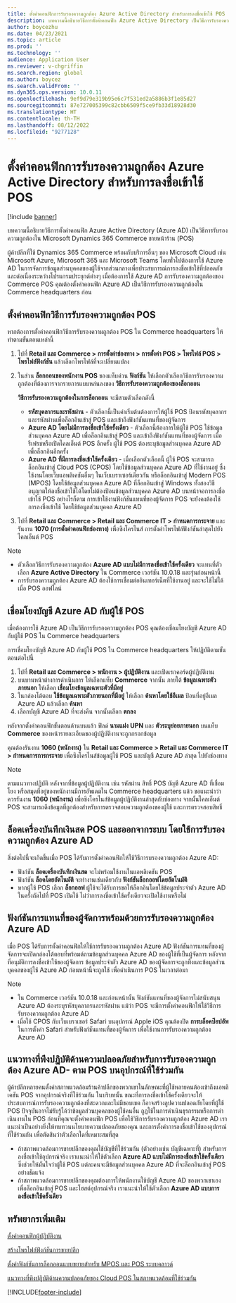 ```yaml
---
title: ตั้งค่าคอนฟิกการรับรองความถูกต้อง Azure Active Directory สำหรับการลงชื่อเข้าใช้ POS
description: บทความนี้อธิบายวิธีการตั้งค่าคอนฟิก Azure Active Directory เป็นวิธีการรับรองความถูกต้องใน Microsoft Dynamics 365 Commerce ขายหน้าร้าน
author: boycezhu
ms.date: 04/23/2021
ms.topic: article
ms.prod: ''
ms.technology: ''
audience: Application User
ms.reviewer: v-chgriffin
ms.search.region: global
ms.author: boycez
ms.search.validFrom: ''
ms.dyn365.ops.version: 10.0.11
ms.openlocfilehash: 9ef9d79e319b95e6c7f531ed2a5886b3f1e85d27
ms.sourcegitcommit: 87e727005399c82cbb6509f5ce9fb33d18928d30
ms.translationtype: HT
ms.contentlocale: th-TH
ms.lasthandoff: 08/12/2022
ms.locfileid: "9277128"
---
```

# <a name="configure-azure-active-directory-authentication-for-pos-sign-in"></a>ตั้งค่าคอนฟิกการรับรองความถูกต้อง Azure Active Directory สำหรับการลงชื่อเข้าใช้ POS

[!include [banner](includes/banner.md)]

บทความนี้อธิบายวิธีการตั้งค่าคอนฟิก Azure Active Directory (Azure AD) เป็นวิธีการรับรองความถูกต้องใน Microsoft Dynamics 365 Commerce ขายหน้าร้าน (POS)

ผู้ค้าปลีกที่ใช้ Dynamics 365 Commerce พร้อมกับบริการอื่นๆ ของ Microsoft Cloud เช่น Microsoft Azure, Microsoft 365 และ Microsoft Teams โดยทั่วไปต้องการใช้ Azure AD ในการจัดการข้อมูลส่วนบุคคลของผู้ใช้จากส่วนกลางเพื่อประสบการณ์การลงชื่อเข้าใช้ที่ปลอดภัยและต่อเนื่องระหว่างโปรแกรมประยุกต์ต่างๆ เมื่อต้องการใช้ Azure AD การรับรองความถูกต้องของ Commerce POS คุณต้องตั้งค่าคอนฟิก Azure AD เป็นวิธีการรับรองความถูกต้องใน Commerce headquarters ก่อน

## <a name="configure-pos-authentication-method"></a>ตั้งค่าคอนฟิกวิธีการรับรองความถูกต้อง POS

หากต้องการตั้งค่าคอนฟิกวิธีการรับรองความถูกต้อง POS ใน Commerce headquarters ให้ทำตามขั้นตอนเหล่านี้
    
1. ไปที่ **Retail และ Commerce \> การตั้งค่าช่องทาง \> การตั้งค่า POS \> โพรไฟล์ POS \> โพรไฟล์ฟังก์ชัน** แล้วเลือกโพรไฟล์ที่จะเปลี่ยนแปลง
1. ในส่วน **ล็อกออนของพนักงาน POS** ของแท็บด่วน **ฟังก์ชัน** ให้เลือกตัวเลือกวิธีการรับรองความถูกต้องที่ต้องการจากรายการแบบหล่นลงของ **วิธีการรับรองความถูกต้องของล็อกออน**

    **วิธีการรับรองความถูกต้องในการล็อกออน** จะมีสามตัวเลือกดังนี้
    
    - **รหัสบุคลากรและรหัสผ่าน** - ตัวเลือกนี้เป็นค่าเริ่มต้นต้องการให้ผู้ใช้ POS ป้อนรหัสบุคลากรและรหัสผ่านเพื่อล็อกอินเข้าสู่ POS และเข้าถึงฟังก์ชันแทนที่ของผู้จัดการ
    - **Azure AD โดยไม่มีการลงชื่อเข้าใช้ครั้งเดียว** - ตัวเลือกนี้ต้องการให้ผู้ใช้ POS ใช้ข้อมูลส่วนบุคคล Azure AD เพื่อล็อกอินเข้าสู่ POS และเข้าถึงฟังก์ชันแทนที่ของผู้จัดการ เมื่อรีเฟรชหรือเปิดไคลเอ็นต์ POS อีกครั้ง ผู้ใช้ POS ต้องระบุข้อมูลส่วนบุคคล Azure AD เพื่อล็อกอินอีกครั้ง
    - **Azure AD ที่มีการลงชื่อเข้าใช้ครั้งเดียว** - เมื่อเลือกตัวเลือกนี้ ผู้ใช้ POS จะสามารถล็อกอินเข้าสู่ Cloud POS (CPOS) โดยใช้ข้อมูลส่วนบุคคล Azure AD ที่ใช้งานอยู่ ซึ่งใช้งานโดยเว็บแอพลิเคชันอื่นๆ ในเว็บเบราเซอร์เดียวกัน หรือล็อกอินเข้าสู่ Modern POS (MPOS) โดยใช้ข้อมูลส่วนบุคคล Azure AD ที่ล็อกอินเข้าสู่ Windows ทั้งสองวิธีอนุญาตให้ลงชื่อเข้าใช้ได้โดยไม่ต้องป้อนข้อมูลส่วนบุคคล Azure AD บนหน้าจอการลงชื่อเข้าใช้ POS อย่างไรก็ตาม การเข้าใช้งานฟังก์ชันแทนที่ของผู้จัดการ POS จะยังคงต้องใช้การลงชื่อเข้าใช้ โดยใช้ข้อมูลส่วนบุคคล Azure AD

1. ไปที่ **Retail และ Commerce > Retail และ Commerce IT > กําหนดการกระจาย** และรันงาน **1070 (การตั้งค่าคอนฟิกช่องทาง)** เพื่อซิงโครไนส์ การตั้งค่าโพรไฟล์ฟังก์ชันล่าสุดไปยังไคลเอ็นต์ POS

> [!NOTE]
> - ตัวเลือกวิธีการรับรองความถูกต้อง **Azure AD แบบไม่มีการลงชื่อเข้าใช้ครั้งเดียว** จะแทนที่ตัวเลือก **Azure Active Directory** ใน Commerce เวอร์ชัน 10.0.18 และรุ่นก่อนหน้านี้
> - การรับรองความถูกต้อง Azure AD ต้องใช้การเชื่อมต่ออินเทอร์เน็ตที่ใช้งานอยู่ และจะใช้ไม่ได้เมื่อ POS ออฟไลน์

## <a name="associate-azure-ad-accounts-with-pos-users"></a>เชื่อมโยงบัญชี Azure AD กับผู้ใช้ POS

เมื่อต้องการใช้ Azure AD เป็นวิธีการรับรองความถูกต้อง POS คุณต้องเชื่อมโยงบัญชี Azure AD กับผู้ใช้ POS ใน Commerce headquarters 

การเชื่อมโยงบัญชี Azure AD กับผู้ใช้ POS ใน Commerce headquarters ให้ปฏิบัติตามขั้นตอนต่อไปนี้
    
1. ไปที่ **Retail และ Commerce > พนักงาน > ผู้ปฏิบัติงาน** และเปิดเรกคอร์ดผู้ปฏิบัติงาน
1. บนบานหน้าต่างการดำเนินการ ให้เลือกแท็บ **Commerce** จากนั้น ภายใต้ **ข้อมูลเฉพาะตัวภายนอก** ให้เลือก **เชื่อมโยงข้อมูลเฉพาะตัวที่มีอยู่** 
1. ในกล่องโต้ตอบ **ใช้ข้อมูลเฉพาะตัวภายนอกที่มีอยู่** ให้เลือก **ค้นหาโดยใช้อีเมล** ป้อนที่อยู่อีเมล Azure AD แล้วเลือก **ค้นหา**
1. เลือกบัญชี Azure AD ที่จะส่งคืน จากนั้นเลือก **ตกลง**

หลังจากตั้งค่าคอนฟิกขั้นตอนด้านบนแล้ว ฟิลด์ **นามแฝง** **UPN** และ **ตัวระบุย่อยภายนอก** บนแท็บ **Commerce** ของหน้ารายละเอียดของผู้ปฏิบัติงานจะถูกกรอกข้อมูล

คุณต้องรันงาน **1060 (พนักงาน)** ใน **Retail และ Commerce > Retail และ Commerce IT > กำหนดการการกระจาย** เพื่อซิงโครไนส์ข้อมูลผู้ใช้ POS และบัญชี Azure AD ล่าสุด ไปยังช่องทาง

> [!NOTE]
> ตามแนวทางปฏิบัติ หลังจากที่ข้อมูลผู้ปฏิบัติงาน เช่น รหัสผ่าน สิทธิ์ POS บัญชี Azure AD ที่เชื่อมโยง หรือสมุดที่อยู่ของพนักงานมีการอัพเดตใน Commerce headquarters แล้ว ขอแนะนำว่าควรรันงาน **1060 (พนักงาน)** เพื่อซิงโครไนส์ข้อมูลผู้ปฏิบัติงานล่าสุดกับช่องทาง จากนั้นไคลเอ็นต์ POS จะสามารถดึงข้อมูลที่ถูกต้องสำหรับการตรวจสอบความถูกต้องของผู้ใช้ และการตรวจสอบสิทธิ์

## <a name="pos-lock-register-and-sign-out-with-azure-ad-authentication"></a>ล็อคเครื่องบันทึกเงินสด POS และออกจากระบบ โดยใช้การรับรองความถูกต้อง Azure AD

สิ่งต่อไปนี้จะเกิดขึ้นเมื่อ POS ได้รับการตั้งค่าคอนฟิกให้ใช้วิธีการบรองความถูกต้อง Azure AD:

- ฟังก์ชัน **ล็อคเครื่องบันทึกเงินสด** จะไม่พร้อมใช้งานในแอพลิเคชัน POS 
- ฟังก์ชัน **ล็อคโดยอัตโนมัติ** จะทำงานเช่นเดียวกับ **ฟังก์ชันล็อกออฟโดยอัตโนมัติ**
- หากผู้ใช้ POS เลือก **ล็อกออฟ** ผู้ใช้จะได้รับการขอให้ล็อกอินโดยใช้ข้อมูลประจำตัว Azure AD ในครั้งถัดไปที่ POS เปิดใช้ ไม่ว่าการลงชื่อเข้าใช้ครั้งเดียวจะเปิดใช้งานหรือไม่

## <a name="manager-override-functionality-with-azure-ad-authentication"></a>ฟังก์ชันการแทนที่ของผู้จัดการพร้อมด้วยการรับรองความถูกต้อง Azure AD

เมื่อ POS ได้รับการตั้งค่าคอนฟิกให้ใช้การรับรองความถูกต้อง Azure AD ฟังก์ชันการแทนที่ของผู้จัดการจะเปิดกล่องโต้ตอบที่พร้อมต์ถามข้อมูลส่วนบุคคล Azure AD ของผู้ใช้ที่เป็นผู้จัดการ หลังจากที่อนุมัติการลงชื่อเข้าใช้ของผู้จัดการ ข้อมูลประจำตัว Azure AD ของผู้จัดการจะถูกทิ้งและข้อมูลส่วนบุคคลของผู้ใช้ Azure AD ก่อนหน้านี้จะถูกใช้ เพื่อดําเนินการ POS ในเวลาต่อมา

> [!NOTE]
> - ใน Commerce เวอร์ชัน 10.0.18 และก่อนหน้านั้น ฟังก์ชันแทนที่ของผู้จัดการไม่สนับสนุน Azure AD ต้องระบุรหัสบุคลากรและรหัสผ่าน แม้ว่า POS จะมีการตั้งค่าคอนฟิกให้ใช้วิธีการรับรองความถูกต้อง Azure AD
> - เมื่อใช้ CPOS กับเว็บเบราเซอร์ Safari บนอุปกรณ์ Apple iOS คุณต้องปิด **การบล็อคป๊อปอัพ** ในการตั้งค่า Safari สำหรับฟังก์ชันแทนที่ของผู้จัดการ เพื่อใช้งานการรับรองความถูกต้อง Azure AD 

## <a name="security-best-practices-for-azure-ad-based-pos-authentication-on-shared-devices"></a>แนวทางที่พึงปฏิบัติด้านความปลอดภัยสำหรับการรับรองความถูกต้อง Azure AD- ตาม POS บนอุปกรณ์ที่ใช้ร่วมกัน

ผู้ค้าปลีกหลายคนตั้งค่าสภาพแวดล้อมร้านค้าปลีกของพวกเขาในลักษณะที่ผู้ใช้หลายคนต้องเข้าถึงแอพลิเคชัน POS จากอุปกรณ์จริงที่ใช้ร่วมกัน ในบริบทนั้น ขณะที่การลงชื่อเข้าใช้ครั้งเดียวจะให้ประสบการณ์การรับรองความถูกต้องที่สะดวกและไม่มีขอบเขต ก็อาจสร้างลูปความปลอดภัยโดยที่ผู้ใช้ POS ปัจจุบันอาจไม่รับรู้ได้ว่าข้อมูลส่วนบุคคลของผู้ใช้คนอื่น ถูฏใช้ในการดําเนินธุรกรรมหรือการดําเนินงานใน POS ก่อนที่คุณจะตั้งค่าคอนฟิก POS เพื่อใช้วิธีการรับรองความถูกต้อง Azure AD เราแนะนำเป็นอย่างยิ่งให้ทบทวนนโยบายความปลอดภัยของคุณ และการตั้งค่าการลงชื่อเข้าใช้ของอุปกรณ์ที่ใช้ร่วมกัน เพื่อตัดสินว่าตัวเลือกใดที่เหมาะสมที่สุด

- ถ้าสภาพแวดล้อมการขายปลีกของคุณใช้บัญชีที่ใช้ร่วมกัน (ตัวอย่างเช่น บัญชีเฉพาะที่) สำหรับการลงชื่อเข้าใช้อุปกรณ์จริง เราแนะนำให้ใช้ตัวเลือก **Azure AD แบบไม่มีการลงชื่อเข้าใช้ครั้งเดียว** ซึ่งช่วยให้มั่นใจว่าผู้ใช้ POS แต่ละคนจะมีข้อมูลส่วนบุคคล Azure AD ที่จะล็อกอินเข้าสู่ POS อย่างชัดแจ้ง
- ถ้าสภาพแวดล้อมการขายปลีกของคุณต้องการให้พนักงานใช้บัญชี Azure AD ของพวกเขาเองเพื่อล็อกอินเข้าสู่ POS และโฮสต์อุปกรณ์จริง เราแนะนำให้ใช้ตัวเลือก **Azure AD แบบการลงชื่อเข้าใช้ครั้งเดียว**

## <a name="additional-resources"></a>ทรัพยากรเพิ่มเติม

[ ตั้งค่าคอนฟิกผู้ปฏิบัติงาน](tasks/worker.md)

[สร้างโพรไฟล์ฟังก์ชันการขายปลีก](retail-functionality-profile.md)


[ตั้งค่าฟังก์ชันการล็อกออนแบบขยายสำหรับ MPOS และ POS ระบบคลาวด์](extended-logon.md)

[แนวทางที่พึงปฏิบัติด้านความปลอดภัยของ Cloud POS ในสภาพแวดล้อมที่ใช้ร่วมกัน](dev-itpro/secure-retail-cloud-pos.md)



[!INCLUDE[footer-include](../includes/footer-banner.md)]
